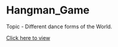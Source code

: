 # Hangman_Game

Topic -  Different dance forms of the World.

[Click here to view](https://ashagm.github.io/Hangman_Game/)
